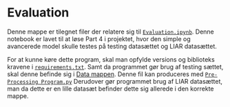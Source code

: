 # Evaluation

Denne mappe er tilegnet filer der relatere sig til [``Evaluation.ipynb``](https://github.com/Kqr508/GDS-Fake-News-Project/blob/main/Evaluation/Evaluation.ipynb).
Denne notebook er lavet til at løse Part 4 i projektet, hvor den simple og avancerede model skulle testes på testing datasættet og LIAR datasættet.

For at kunne køre dette program, skal man opfylde versions og biblioteks kravene i [``requirements.txt``](https://github.com/Kqr508/GDS-Fake-News-Project/blob/main/Evaluation/requirements.txt).
Samt da programmet gør brug af testing sættet, skal denne befinde sig i [Data mappen](https://github.com/Kqr508/GDS-Fake-News-Project/tree/main/Data). Denne fil kan produceres med [``Pre-Processing Program.py``](https://github.com/Kqr508/GDS-Fake-News-Project/blob/main/Cleaning%20Program/Pre-Processing%20Program.py)
Derudover gør programmet brug af LIAR datasættet, man da dette er en lille datasæt befinder dette sig allerede i den korrekte mappe.
